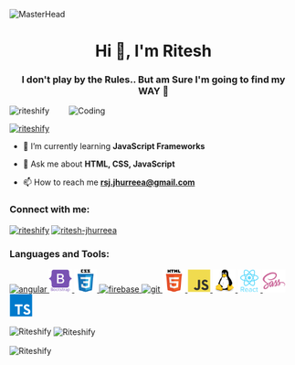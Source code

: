 ![MasterHead](https://email.uplers.com/blog/wp-content/uploads/2020/07/GIF-blog.gif)
<h1 align="center">Hi 👋, I'm Ritesh</h1>
<h3 align="center">I don't play by the Rules.. But am Sure I'm going to find my WAY 🤗</h3>
<img align="right" alt="Coding" width="400" src="https://thumbs.gfycat.com/ExemplaryFairFeline-size_restricted.gif"

<p align="left"> <img src="https://komarev.com/ghpvc/?username=riteshify&label=Profile%20views&color=0e75b6&style=flat" alt="riteshify" /> </p>

<p align="left"> <a href="https://twitter.com/riteshify" target="blank"><img src="https://img.shields.io/twitter/follow/riteshify?logo=twitter&style=for-the-badge" alt="riteshify" /></a> </p>

- 🌱 I’m currently learning **JavaScript Frameworks**

- 💬 Ask me about **HTML, CSS, JavaScript**

- 📫 How to reach me **rsj.jhurreea@gmail.com**

<h3 align="left">Connect with me:</h3>
<p align="left">
<a href="https://twitter.com/riteshify" target="blank"><img align="center" src="https://raw.githubusercontent.com/rahuldkjain/github-profile-readme-generator/master/src/images/icons/Social/twitter.svg" alt="riteshify" height="30" width="40" /></a>
<a href="https://linkedin.com/in/ritesh-jhurreea" target="blank"><img align="center" src="https://raw.githubusercontent.com/rahuldkjain/github-profile-readme-generator/master/src/images/icons/Social/linked-in-alt.svg" alt="ritesh-jhurreea" height="30" width="40" /></a>
</p>

<h3 align="left">Languages and Tools:</h3>
<p align="left"> <a href="https://angular.io" target="_blank" rel="noreferrer"> <img src="https://angular.io/assets/images/logos/angular/angular.svg" alt="angular" width="40" height="40"/> </a> <a href="https://getbootstrap.com" target="_blank" rel="noreferrer"> <img src="https://raw.githubusercontent.com/devicons/devicon/master/icons/bootstrap/bootstrap-plain-wordmark.svg" alt="bootstrap" width="40" height="40"/> </a> <a href="https://www.w3schools.com/css/" target="_blank" rel="noreferrer"> <img src="https://raw.githubusercontent.com/devicons/devicon/master/icons/css3/css3-original-wordmark.svg" alt="css3" width="40" height="40"/> </a> <a href="https://firebase.google.com/" target="_blank" rel="noreferrer"> <img src="https://www.vectorlogo.zone/logos/firebase/firebase-icon.svg" alt="firebase" width="40" height="40"/> </a> <a href="https://git-scm.com/" target="_blank" rel="noreferrer"> <img src="https://www.vectorlogo.zone/logos/git-scm/git-scm-icon.svg" alt="git" width="40" height="40"/> </a> <a href="https://www.w3.org/html/" target="_blank" rel="noreferrer"> <img src="https://raw.githubusercontent.com/devicons/devicon/master/icons/html5/html5-original-wordmark.svg" alt="html5" width="40" height="40"/> </a> <a href="https://developer.mozilla.org/en-US/docs/Web/JavaScript" target="_blank" rel="noreferrer"> <img src="https://raw.githubusercontent.com/devicons/devicon/master/icons/javascript/javascript-original.svg" alt="javascript" width="40" height="40"/> </a> <a href="https://www.linux.org/" target="_blank" rel="noreferrer"> <img src="https://raw.githubusercontent.com/devicons/devicon/master/icons/linux/linux-original.svg" alt="linux" width="40" height="40"/> </a> <a href="https://reactjs.org/" target="_blank" rel="noreferrer"> <img src="https://raw.githubusercontent.com/devicons/devicon/master/icons/react/react-original-wordmark.svg" alt="react" width="40" height="40"/> </a> <a href="https://sass-lang.com" target="_blank" rel="noreferrer"> <img src="https://raw.githubusercontent.com/devicons/devicon/master/icons/sass/sass-original.svg" alt="sass" width="40" height="40"/> </a> <a href="https://www.typescriptlang.org/" target="_blank" rel="noreferrer"> <img src="https://raw.githubusercontent.com/devicons/devicon/master/icons/typescript/typescript-original.svg" alt="typescript" width="40" height="40"/> </a> </p>

<p><img align="left" src="https://github-readme-stats.vercel.app/api/top-langs?username=Riteshify&show_icons=true&locale=en&layout=compact" alt="Riteshify" /></p>

<p>&nbsp;<img align="center" src="https://github-readme-stats.vercel.app/api?username=Riteshify&show_icons=true&locale=en" alt="Riteshify" /></p>

<p><img align="center" src="https://github-readme-streak-stats.herokuapp.com/?user=Riteshify&" alt="Riteshify" /></p>


